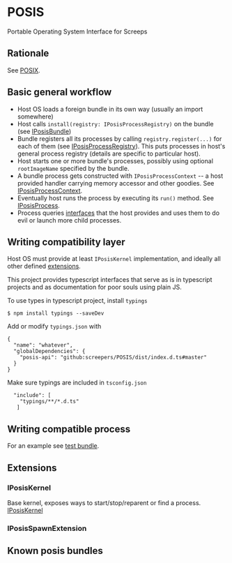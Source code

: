 # POSIS
Portable Operating System Interface for Screeps

## Rationale
See [POSIX](https://en.wikipedia.org/wiki/POSIX).

## Basic general workflow

- Host OS loads a foreign bundle in its own way (usually an import somewhere)
- Host calls `install(registry: IPosisProcessRegistry)` on the bundle (see [IPosisBundle](./src/core/IPosisBundle.d.ts))
- Bundle registers all its processes by calling `registry.register(...)` for each of them (see [IPosisProcessRegistry](./src/core/IPosisProcessRegistry.d.ts)). This puts processes in host's general process registry (details are specific to particular host).
- Host starts one or more bundle's processes, possibly using optional `rootImageName` specified by the bundle.
- A bundle process gets constructed with `IPosisProcessContext` -- a host provided handler carrying memory accessor and other goodies. See [IPosisProcessContext](./src/core/IPosisProcess.d.ts).
- Eventually host runs the process by executing its `run()` method. See [IPosisProcess](./src/core/IPosisProcess.d.ts).
- Process queries [interfaces](##Extensions) that the host provides and uses them to do evil or launch more child processes.

## Writing compatibility layer

Host OS must provide at least `IPosisKernel` implementation, and ideally all other defined [extensions](##Extensions).

This project provides typescript interfaces that serve as is in typescript projects and as documentation for poor souls using plain JS.

To use types in typescript project, install `typings`
```
$ npm install typings --saveDev
```
Add or modify `typings.json` with 
```
{
  "name": "whatever",
  "globalDependencies": {
    "posis-api": "github:screepers/POSIS/dist/index.d.ts#master"
  }
}
```

Make sure typings are included in `tsconfig.json`
```
  "include": [
    "typings/**/*.d.ts"
   ]
```

## Writing compatible process 

For an example see [test bundle](./examples/bundles/test.bundle.ts).

## Extensions
### IPosisKernel

Base kernel, exposes ways to start/stop/reparent or find a process. [IPosisKernel](./src/core/IPosisKernel.d.ts)

### IPosisSpawnExtension

## Known posis bundles
